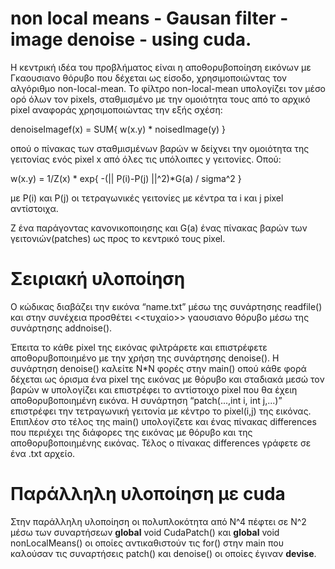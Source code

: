 # non local means - Gausan filter - image denoise - using cuda.

Η κεντρική ιδέα του προβλήματος είναι η αποθορυβοποίηση εικόνων με Γκαουσιανο θόρυβο που
δέχεται ως είσοδο, χρησιμοποιώντας τον αλγόριθμο non-local-mean. Το φίλτρο non-local-mean
υπολογίζει τον μέσο ορό όλων τον pixels, σταθμισμένο με την ομοιότητα τους από το αρχικό pixel
αναφοράς χρησιμοποιώντας την εξής σχέση:

denoiseImagef(x) = SUM{ w(x.y) * noisedImage(y) }

οπού ο πίνακας των σταθμισμένων βαρών w δείχνει την ομοιότητα της γειτονίας ενός pixel x από όλες
τις υπόλοιπες y γειτονίες. Οπού:

w(x.y) = 1/Z(x) * exp{ -(|| P(i)-P(j) ||^2)*G(a) / sigma^2 }

με P(i) και P(j) οι τετραγωνικές γειτονίες με κέντρα τα i και j pixel αντίστοιχα.

Ζ ένα παράγοντας κανονικοποιησης
και G(a) ένας πίνακας βαρών των γειτονιών(patches) ως προς το κεντρικό τους pixel.
# Σειριακή υλοποίηση
Ο κώδικας διαβάζει την εικόνα “name.txt” μέσω της συνάρτησης
readfile() και στην συνέχεια προσθέτει <<τυχαίο>> γαουσιανο θόρυβο
μέσω της συνάρτησης addnoise().

Έπειτα το κάθε pixel της εικόνας φιλτράρετε και επιστρέφετε
αποθορυβοποιημένο με την χρήση της συνάρτησης denoise(). Η
συνάρτηση denoise() καλείτε N*N φορές στην main() οπού κάθε φορά
δέχεται ως όρισμα ένα pixel της εικόνας με θόρυβο και σταδιακά μεσώ
τον βαρών w υπολογίζει και επιστρέφει το αντίστοιχο pixel που θα έχειη αποθορυβοποιημένη εικόνα. Η συνάρτηση “patch(...,int i, int j,...)”
επιστρέφει την τετραγωνική γειτονία με κέντρο το pixel(i,j) της εικόνας.
Επιπλέον στο τέλος της main() υπολογίζετε και ένας πίνακας
differences που περιέχει της διάφορες της εικόνας με θόρυβο και της
αποθορυβοποιημένης εικόνας. Τέλος ο πίνακας differences γράφετε σε
ένα .txt αρχείο.

# Παράλληλη υλοποίηση με cuda
Στην παράλληλη υλοποίηση οι πολυπλοκότητα από N^4 πέφτει σε Ν^2
μέσω των συναρτήσεων __global__ void CudaPatch() και __global__
void nonLocalMeans() οι οποίες αντικαθιστούν τις for() στην main που
καλούσαν τις συναρτήσεις patch() και denoise() οι οποίες έγιναν
__devise__.
